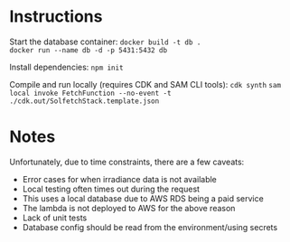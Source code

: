 # Instructions
Start the database container:
`docker build -t db .`  
`docker run --name db -d -p 5431:5432 db`

Install dependencies:
`npm init`

Compile and run locally (requires CDK and SAM CLI tools):
`cdk synth`
`sam local invoke FetchFunction --no-event -t ./cdk.out/SolfetchStack.template.json`

# Notes
Unfortunately, due to time constraints, there are a few caveats:
* Error cases for when irradiance data is not available
* Local testing often times out during the request
* This uses a local database due to AWS RDS being a paid service
* The lambda is not deployed to AWS for the above reason
* Lack of unit tests
* Database config should be read from the environment/using secrets